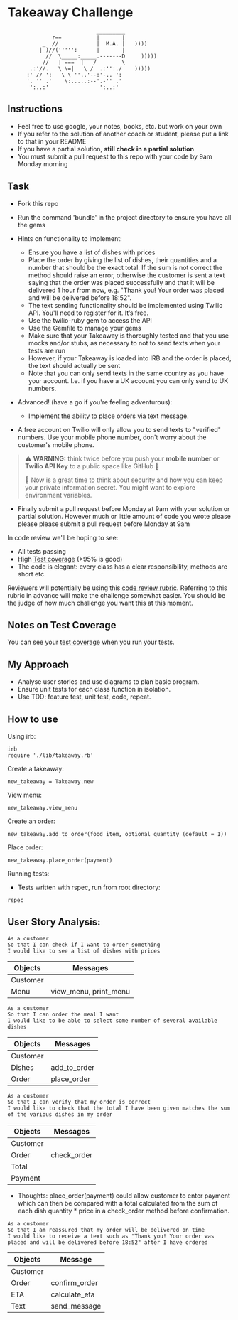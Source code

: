 Takeaway Challenge
==================
```
                            _________
              r==           |       |
           _  //            |  M.A. |   ))))
          |_)//(''''':      |       |
            //  \_____:_____.-------D     )))))
           //   | ===  |   /        \
       .:'//.   \ \=|   \ /  .:'':./    )))))
      :' // ':   \ \ ''..'--:'-.. ':
      '. '' .'    \:.....:--'.-'' .'
       ':..:'                ':..:'

 ```

Instructions
-------

* Feel free to use google, your notes, books, etc. but work on your own
* If you refer to the solution of another coach or student, please put a link to that in your README
* If you have a partial solution, **still check in a partial solution**
* You must submit a pull request to this repo with your code by 9am Monday morning

Task
-----

* Fork this repo
* Run the command 'bundle' in the project directory to ensure you have all the gems
* Hints on functionality to implement:
  * Ensure you have a list of dishes with prices
  * Place the order by giving the list of dishes, their quantities and a number that should be the exact total. If the sum is not correct the method should raise an error, otherwise the customer is sent a text saying that the order was placed successfully and that it will be delivered 1 hour from now, e.g. "Thank you! Your order was placed and will be delivered before 18:52".
  * The text sending functionality should be implemented using Twilio API. You'll need to register for it. It’s free.
  * Use the twilio-ruby gem to access the API
  * Use the Gemfile to manage your gems
  * Make sure that your Takeaway is thoroughly tested and that you use mocks and/or stubs, as necessary to not to send texts when your tests are run
  * However, if your Takeaway is loaded into IRB and the order is placed, the text should actually be sent
  * Note that you can only send texts in the same country as you have your account. I.e. if you have a UK account you can only send to UK numbers.

* Advanced! (have a go if you're feeling adventurous):
  * Implement the ability to place orders via text message.

* A free account on Twilio will only allow you to send texts to "verified" numbers. Use your mobile phone number, don't worry about the customer's mobile phone.

> :warning: **WARNING:** think twice before you push your **mobile number** or **Twilio API Key** to a public space like GitHub :eyes:
>
> :key: Now is a great time to think about security and how you can keep your private information secret. You might want to explore environment variables.

* Finally submit a pull request before Monday at 9am with your solution or partial solution.  However much or little amount of code you wrote please please please submit a pull request before Monday at 9am


In code review we'll be hoping to see:

* All tests passing
* High [Test coverage](https://github.com/makersacademy/course/blob/master/pills/test_coverage.md) (>95% is good)
* The code is elegant: every class has a clear responsibility, methods are short etc.

Reviewers will potentially be using this [code review rubric](docs/review.md).  Referring to this rubric in advance will make the challenge somewhat easier.  You should be the judge of how much challenge you want this at this moment.

Notes on Test Coverage
------------------

You can see your [test coverage](https://github.com/makersacademy/course/blob/master/pills/test_coverage.md) when you run your tests.


## My Approach

- Analyse user stories and use diagrams to plan basic program.
- Ensure unit tests for each class function in isolation.
- Use TDD: feature test, unit test, code, repeat.

## How to use

Using irb:
```
irb
require './lib/takeaway.rb'
```

Create a takeaway:
```
new_takeaway = Takeaway.new
```

View menu:
```
new_takeaway.view_menu
```

Create an order:
```
new_takeaway.add_to_order(food item, optional quantity (default = 1))
```

Place order:
```
new_takeaway.place_order(payment)
```

Running tests:
- Tests written with rspec, run from root directory:
```
rspec
```

## User Story Analysis:

```
As a customer
So that I can check if I want to order something
I would like to see a list of dishes with prices
```
|Objects|Messages|
|----------|-----------|
|Customer||
|Menu|view_menu, print_menu|
```
As a customer
So that I can order the meal I want
I would like to be able to select some number of several available dishes
```
|Objects|Messages|
|----------|----------|
|Customer||
|Dishes|add_to_order|
|Order|place_order|
```
As a customer
So that I can verify that my order is correct
I would like to check that the total I have been given matches the sum of the various dishes in my order
```
|Objects|Messages|
|-----------|----------|
|Customer||
|Order|check_order|
|Total||
|Payment||
- Thoughts: place_order(payment) could allow customer to enter payment which can then be compared with a total calculated from the sum of each dish quantity * price in a check_order method before confirmation.
```
As a customer
So that I am reassured that my order will be delivered on time
I would like to receive a text such as "Thank you! Your order was placed and will be delivered before 18:52" after I have ordered
```
|Objects|Message|
|-----------|-----------|
|Customer||
|Order|confirm_order|
|ETA|calculate_eta|
|Text|send_message|
